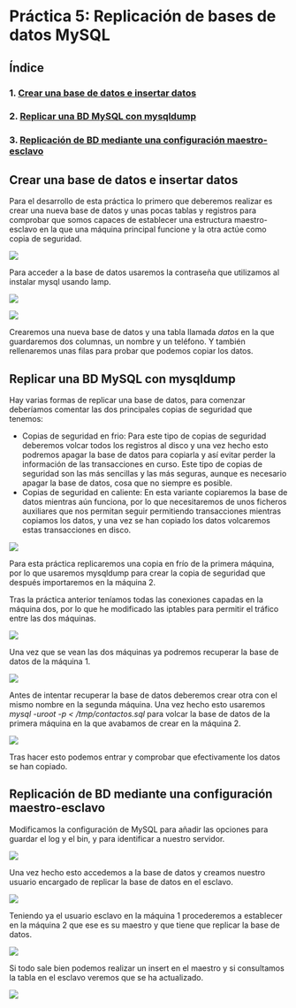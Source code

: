 # Práctica 5:  Replicación de bases de datos MySQL

## Índice

### 1.  [Crear una base de datos e insertar datos](#id1)

### 2.  [Replicar una BD MySQL con mysqldump](#id2)

### 3.  [Replicación de BD mediante una configuración maestro-esclavo](#id3)


<div id='id1' />

## Crear una base de datos e insertar datos

Para el desarrollo de esta práctica lo primero que deberemos realizar es crear una nueva base de datos y unas pocas tablas y registros para comprobar que somos capaces de establecer una estructura maestro-esclavo en la que una máquina principal funcione y la otra actúe como copia de seguridad.

![](./images/1.PNG)

Para acceder a la base de datos usaremos la contraseña que utilizamos al instalar mysql usando lamp.

![](./images/2.PNG)

![](./images/4.PNG)

Crearemos una nueva base de datos y una tabla llamada *datos* en la que guardaremos dos columnas, un nombre y un teléfono. Y también rellenaremos unas filas para probar que podemos copiar los datos.


<div id='id2' />

## Replicar una BD MySQL con mysqldump

Hay varias formas de replicar una base de datos, para comenzar deberíamos comentar las dos principales copias de seguridad que tenemos:

- Copias de seguridad en frio: Para este tipo de copias de seguridad deberemos volcar todos los registros al disco y una vez hecho esto podremos apagar la base de datos para copiarla y así evitar perder la información de las transacciones en curso. Este tipo de copias de seguridad son las más sencillas y las más seguras, aunque es necesario apagar la base de datos, cosa que no siempre es posible.
- Copias de seguridad en caliente: En esta variante copiaremos la base de datos mientras aún funciona, por lo que necesitaremos de unos ficheros auxiliares que nos permitan seguir permitiendo transacciones mientras copiamos los datos, y una vez se han copiado los datos volcaremos estas transacciones en disco.

![](./images/5.PNG)

Para esta práctica replicaremos una copia en frío de la primera máquina, por lo que usaremos mysqldump para crear la copia de seguridad que después importaremos en la máquina 2.

Tras la práctica anterior teníamos todas las conexiones capadas en la máquina dos, por lo que he modificado las iptables para permitir el tráfico entre las dos máquinas.

![](./images/6.PNG)

Una vez que se vean las dos máquinas ya podremos recuperar la base de datos de la máquina 1.

![](./images/7.PNG)

Antes de intentar recuperar la base de datos deberemos crear otra con el mismo nombre en la segunda máquina. Una vez hecho esto usaremos *mysql -uroot -p < /tmp/contactos.sql* para volcar la base de datos de la primera máquina en la que avabamos de crear en la máquina 2.

![](./images/8.PNG)

Tras hacer esto podemos entrar y comprobar que efectivamente los datos se han copiado.



<div id='id3'/>

## Replicación de BD mediante una configuración maestro-esclavo


Modificamos la configuración de MySQL para añadir las opciones para guardar el log y el bin, y para identificar a nuestro servidor.

![](./images/9.PNG)

Una vez hecho esto accedemos a la base de datos y creamos nuestro usuario encargado de replicar la base de datos en el esclavo.

![](./images/10.PNG)

Teniendo ya el usuario esclavo en la máquina 1 procederemos a establecer en la máquina 2 que ese es su maestro y que tiene que replicar la base de datos.

![](./images/11.PNG)


Si todo sale bien podemos realizar un insert en el maestro y si consultamos la tabla en el esclavo veremos que se ha actualizado.

![](./images/13.PNG)

